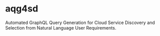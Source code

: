 # aqg4sd
Automated GraphQL Query Generation for Cloud Service Discovery and Selection from Natural Language User Requirements.
